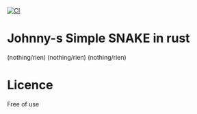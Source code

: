 [![CI](https://github.com/Johnny-s-Games/snake/actions/workflows/CI.yml/badge.svg)](https://github.com/Johnny-s-Games/snake/actions/workflows/CI.yml)


# Johnny-s Simple SNAKE in rust

(nothing/rien)
(nothing/rien)
(nothing/rien)

# Licence

Free of use

